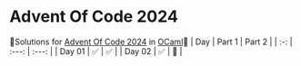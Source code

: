 # Advent Of Code 2024
🎄Solutions for [Advent Of Code 2024](https://adventofcode.com/2024/) in [OCaml](https://ocaml.org)🐫
| Day | Part 1 | Part 2 |
| :-: | :---: | :---: |
| Day 01 | ✅ | ✅ |
| Day 02 | ✅ | 🔲 |
